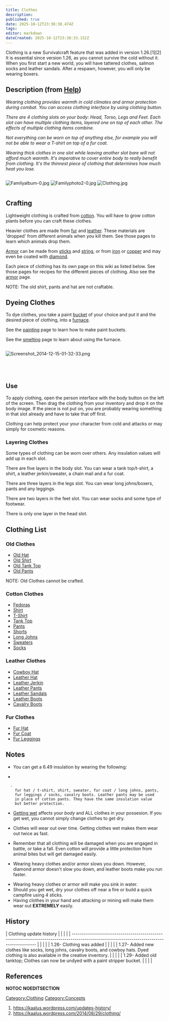 ```yaml
---
title: Clothes
description: 
published: true
date: 2025-10-12T23:38:38.474Z
tags: 
editor: markdown
dateCreated: 2025-10-12T23:38:33.152Z
---
```


Clothing is a new Survivalcraft feature that was added in version
1.26.\[1\]\[2\] It is essential since version 1.26, as you cannot
survive the cold without it. When you first start a new world, you will
have tattered clothes, salmon socks and leather sandals. After a
respawn, however, you will only be wearing boxers.

## Description (from [Help](.. "wikilink"))

*Wearing clothing provides warmth in cold climates and armor protection
during combat. You can access clothing interface by using clothing
button.*

*There are 4 clothing slots on your body: Head, Torso, Legs and Feet.
Each slot can have multiple clothing items, layered one on top of each
other. The effects of multiple clothing items combine.*

*Not everything can be worn on top of anything else, for example you
will not be able to wear a T-shirt on top of a fur coat.*

*Wearing thick clothes in one slot while leaving another slot bare will
not afford much warmth. It's imperative to cover entire body to really
benefit from clothing. It's the thinnest piece of clothing that
determines how much heat you lose.*

<div style="overflow:hidden">

![Familyalbum-0.jpg](Familyalbum-0.jpg "Familyalbum-0.jpg")
![Familyphoto2-0.jpg](Familyphoto2-0.jpg "Familyphoto2-0.jpg")
![Clothing.jpg](Clothing.jpg "Clothing.jpg")

</div>

## Crafting

Lightweight clothing is crafted from [cotton](../Plants/Cotton.md "wikilink"). You
will have to grow cotton plants before you can craft these clothes.

Heavier clothes are made from [fur](fur "wikilink") and
[leather](leather "wikilink"). These materials are 'dropped' from
different animals when you kill them. See those pages to learn which
animals drop them.

[Armor](Armor.md "wikilink") can be made from [sticks](stick "wikilink")
and [string](string "wikilink"), or from [iron](Iron_Ingot "wikilink")
or [copper](Copper_Ingot "wikilink") and may even be coated with
[diamond](../Minerals/Diamond.md "wikilink").

Each piece of clothing has its own page on this wiki as listed below.
See those pages for recipes for the different pieces of clothing. Also
see the [armor](armor "wikilink") page. 

NOTE: The old shirt, pants and hat are not craftable.

## Dyeing Clothes

To dye clothes, you take a paint [bucket](bucket "wikilink") of your
choice and put it and the desired piece of clothing, into a
[furnace](furnace "wikilink").

See the [painting](painting "wikilink") page to learn how to make paint
buckets.

See the [smelting](smelting "wikilink") page to learn about using the
furnace.

<div style="overflow:hidden">

![Screenshot_2014-12-15-01-32-33.png](Screenshot_2014-12-15-01-32-33.png
"Screenshot_2014-12-15-01-32-33.png")

</div>

<span style="font-size:20px;"> </span>

## <span style="font-size:20px;">Use</span>

To apply clothing, open the person interface with the body button on the
left of the screen. Then drag the clothing from your inventory and drop
it on the body image. If the piece is not put on, you are probably
wearing something in that slot already and have to take that off first. 

Clothing can help protect your your character from cold and attacks or
may simply for cosmetic reasons. 

### Layering Clothes 

Some types of clothing can be worn over others. Any insulation values
will add up in each slot. 

There are five layers in the body slot. You can wear a tank top/t-shirt,
a shirt, a leather jerkin/sweater, a chain mail and a fur coat. 

There are three layers in the legs slot. You can wear long johns/boxers,
pants and any leggings.

There are two layers in the feet slot. You can wear socks and some type
of footwear.

There is only one layer in the head slot. 

## Clothing List

### Old Clothes

  - [Old Hat](Old_Hat.md "wikilink")
  - [Old Shirt](Old_Shirt.md "wikilink")
  - [Old Tank Top](Old_Tank_Top "wikilink")
  - [Old Pants](Old_Pants.md "wikilink")

NOTE: Old Clothes cannot be crafted.

### Cotton Clothes

  - [Fedoras](Fedora.md "wikilink")
  - [Shirt](Shirt.md "wikilink")
  - [T-Shirt](T-Shirt.md "wikilink")
  - [Tank Top](Tank_Top.md "wikilink")
  - [Pants](Pants.md "wikilink")
  - [Shorts](Shorts.md "wikilink")
  - [Long Johns](Long_Johns.md "wikilink")
  - [Sweaters](Sweater.md "wikilink")
  - [Socks](Socks.md "wikilink")

### Leather Clothes

  - [Cowboy Hat](Cowboy_Hat.md "wikilink")
  - [Leather Hat](Leather_Hat.md "wikilink")
  - [Leather Jerkin](Leather_Jerkin.md "wikilink")
  - [Leather Pants](Leather_Pants.md "wikilink")
  - [Leather Sandals](Leather_Sandals.md "wikilink")
  - [Leather Boots](Leather_Boots.md "wikilink")
  - [Cavalry Boots](Cavalry_Boots.md "wikilink")

### Fur Clothes

  - [Fur Hat](Fur_Hat.md "wikilink")
  - [Fur Coat](Fur_Coat.md "wikilink")
  - [Fur Leggings](Fur_Leggings.md "wikilink")

## Notes

  - You can get a 6.49 insulation by wearing the following:

<!-- end list -->

  -

      -
        fur hat / t-shirt, shirt, sweater, fur coat / long johns, pants,
        fur leggings / socks, cavalry boots. Leather pants may be used
        in place of cotton pants. They have the same insulation value
        but better protection.

<!-- end list -->

  - [Getting wet](Body_Temperature "wikilink") affects your *body* and
    ALL clothes in your possesion. If you get wet, you cannot simply
    change clothes to get dry.

<!-- end list -->

  - Clothes will wear out over time. Getting clothes wet makes them wear
    out twice as fast.

<!-- end list -->

  - Remember that all clothing will be damaged when you are engaged in
    battle, or take a fall. Even cotton will provide a little protection
    from animal bites but will get damaged easily.

<!-- end list -->

  - Wearing heavy clothes and/or armor slows you down. However, diamond
    armor doesn't slow you down, and leather boots make you run faster.

<!-- end list -->

  - Wearing heavy clothes or armor will make you sink in water.
  - Should you get wet, dry your clothes off near a fire or build a
    quick campfire using 4 sticks.
  - Having clothes in your hand and attacking or mining will make them
    wear out **EXTREMELY** easily.

## History

| Clothing update history                                                                                                                    |  |  |  |
| ------------------------------------------------------------------------------------------------------------------------------------------ |  |  |  |
| 1.26- Clothing was added                                                                                                                   |  |  |  |
| 1.27- Added new clothes like socks, long johns, cavalry boots, and cowboy hats. Dyed clothing is also available in the creative inventory. |  |  |  |
| 1.29- Added old tanktop; Clothes can now be undyed with a paint stripper bucket.                                                           |  |  |  |

## References

<references/>

__NOTOC__ __NOEDITSECTION__

[Category:Clothing](Category:Clothing "wikilink")
[Category:Concepts](Category:Concepts "wikilink")

1.  <https://kaalus.wordpress.com/updates-history/>
2.  <https://kaalus.wordpress.com/2014/08/29/clothing/>